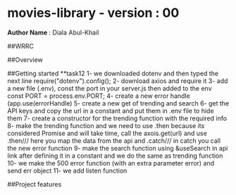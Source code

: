 # movies-library - version : 00

**Author Name** : Diala Abul-Khail

##WRRC


##Overview

##Getting started
**task12
1- we downloaded dotenv and then typed the next line
require("dotenv").config();
2- download axios and require it
3- add a new file (.env), const the port in your server.js then added to the env
const PORT = process.env.PORT;
4- create a new error handle (app.use(errorHandle)
5- create a new get of trending and search
6- get the API keys and copy the url in a constant and put them in .env file to hide them
7- create a constructor for the trending function with the required info
8- make the trending function and we need to use .then because its considered Promise and will take time, 
call the axois.get(url) and use .then/// here you map the data from the api and .catch/// in catch you call the new error function
9- make the search function using &useSearch in api link after defining it in a constant
and we do the same as trending function
10- we make the 500 error function (with an extra parameter error) and send err object
11- we add listen function 

##Project features